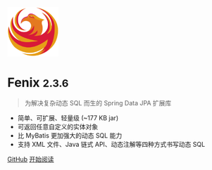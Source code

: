 ![logo](assets/images/logo.png)

# Fenix <small>2.3.6</small>

> 为解决复杂动态 SQL 而生的 Spring Data JPA 扩展库

- 简单、可扩展、轻量级 (~177 KB jar)
- 可返回任意自定义的实体对象
- 比 MyBatis 更加强大的动态 SQL 能力
- 支持 XML 文件、Java 链式 API、动态注解等四种方式书写动态 SQL

[GitHub](https://github.com/blinkfox/fenix/)
[开始阅读](README)

